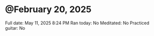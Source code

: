# @February 20, 2025

Full date: May 11, 2025 8:24 PM
Ran today: No
Meditated: No
Practiced guitar: No